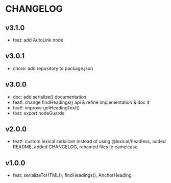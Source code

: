 # CHANGELOG

## v3.1.0
- feat: add AutoLink node

## v3.0.1
- chore: add repository to package.json

## v3.0.0
- doc: add serialize() documentation
- feat!: change findHeadings() api & refine implementation & doc it
- feat!: improve getHeadingText()
- feat: export nodeGuards

## v2.0.0
- feat!: custom lexical serializer instead of using @lexical/headless, added README, added CHANGELOG, renamed files to camelcase

## v1.0.0
- feat: serializeToHTML(), findHeadings(), AnchorHeading